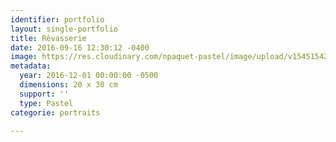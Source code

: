 ```yaml
---
identifier: portfolio
layout: single-portfolio
title: Rêvasserie
date: 2016-09-16 12:30:12 -0400
image: https://res.cloudinary.com/npaquet-pastel/image/upload/v1545154222/R%C3%AAvasserie-moyen-pastel-20-X-30-cm-2016.jpg
metadata:
  year: 2016-12-01 00:00:00 -0500
  dimensions: 20 x 30 cm
  support: ''
  type: Pastel
categorie: portraits

---
```

